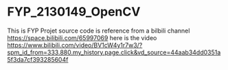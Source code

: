 # FYP_2130149_OpenCV
This is FYP Projet source code is reference from a bilbili channel https://space.bilibili.com/65997069
here is the video https://www.bilibili.com/video/BV1cW4y1r7w3/?spm_id_from=333.880.my_history.page.click&vd_source=44aab34dd0351a5f3da7cf393285604f

